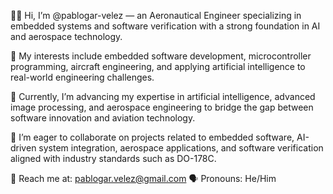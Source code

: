 👨‍✈️ Hi, I’m @pablogar-velez — an Aeronautical Engineer specializing in embedded systems and software verification with a strong foundation in AI and aerospace technology.

📌 My interests include embedded software development, microcontroller programming, aircraft engineering, and applying artificial intelligence to real-world engineering challenges.

📖 Currently, I’m advancing my expertise in artificial intelligence, advanced image processing, and aerospace engineering to bridge the gap between software innovation and aviation technology.

🤝 I’m eager to collaborate on projects related to embedded software, AI-driven system integration, aerospace applications, and software verification aligned with industry standards such as DO-178C.

📧 Reach me at: pablogar.velez@gmail.com 
🗣 Pronouns: He/Him

